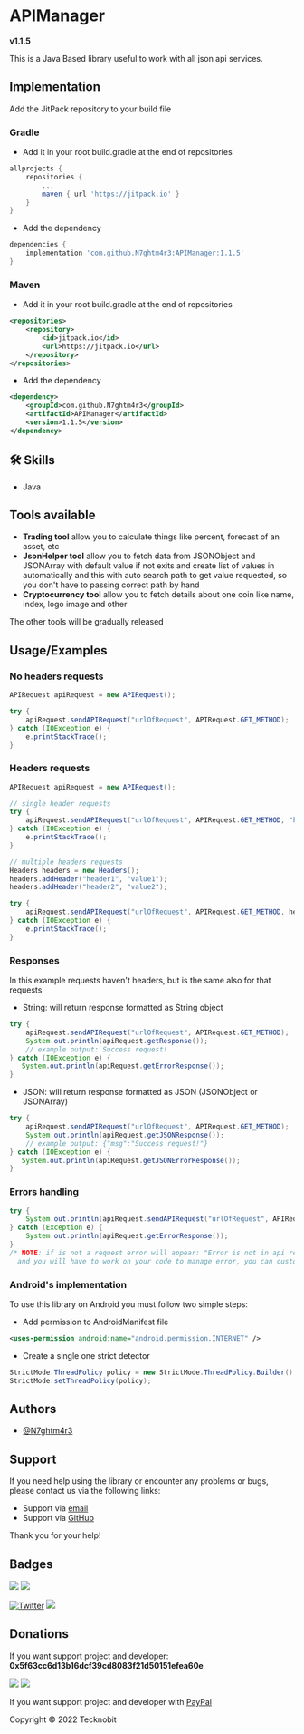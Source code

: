 # APIManager
**v1.1.5**

This is a Java Based library useful to work with all json api services.

## Implementation

Add the JitPack repository to your build file

### Gradle

- Add it in your root build.gradle at the end of repositories

```gradle
allprojects {
    repositories {
        ...
        maven { url 'https://jitpack.io' }
    }
}
```
- Add the dependency

```gradle
dependencies {
    implementation 'com.github.N7ghtm4r3:APIManager:1.1.5'
}
```

### Maven

- Add it in your root build.gradle at the end of repositories

```xml
<repositories>
    <repository>
        <id>jitpack.io</id>
        <url>https://jitpack.io</url>
    </repository>
</repositories>
```
- Add the dependency

```xml
<dependency>
    <groupId>com.github.N7ghtm4r3</groupId>
    <artifactId>APIManager</artifactId>
    <version>1.1.5</version>
</dependency>
```

## 🛠 Skills
- Java

## Tools available

- **Trading tool** allow you to calculate things like percent, forecast of an asset, etc
- **JsonHelper tool** allow you to fetch data from JSONObject and JSONArray with default value if not exits and create list of values in automatically and this with auto search path to get value requested, so you don't have to passing correct path by hand
- **Cryptocurrency tool** allow you to fetch details about one coin like name, index, logo image and other

The other tools will be gradually released

## Usage/Examples

### No headers requests

```java
APIRequest apiRequest = new APIRequest();

try {
    apiRequest.sendAPIRequest("urlOfRequest", APIRequest.GET_METHOD);
} catch (IOException e) {
    e.printStackTrace();
}

```

### Headers requests

```java
APIRequest apiRequest = new APIRequest();

// single header requests
try {
    apiRequest.sendAPIRequest("urlOfRequest", APIRequest.GET_METHOD, "keyHeader", "valueHeader");
} catch (IOException e) {
    e.printStackTrace();
}

// multiple headers requests
Headers headers = new Headers();
headers.addHeader("header1", "value1");
headers.addHeader("header2", "value2");

try {
    apiRequest.sendAPIRequest("urlOfRequest", APIRequest.GET_METHOD, headers);
} catch (IOException e) {
    e.printStackTrace();
}

```
### Responses

In this example requests haven't headers, but is the same also for that requests

- String: will return response formatted as String object

```java
try {
    apiRequest.sendAPIRequest("urlOfRequest", APIRequest.GET_METHOD);
    System.out.println(apiRequest.getResponse());
    // example output: Success request!
} catch (IOException e) {
   System.out.println(apiRequest.getErrorResponse());
}

```

- JSON: will return response formatted as JSON (JSONObject or JSONArray)

```java
try {
    apiRequest.sendAPIRequest("urlOfRequest", APIRequest.GET_METHOD);
    System.out.println(apiRequest.getJSONResponse());
    // example output: {"msg":"Success request!"}
} catch (IOException e) {
   System.out.println(apiRequest.getJSONErrorResponse());
}

```

### Errors handling

```java
try {
    System.out.println(apiRequest.sendAPIRequest("urlOfRequest", APIRequest.GET_METHOD););
} catch (Exception e) {
    System.out.println(apiRequest.getErrorResponse());
}
/* NOTE: if is not a request error will appear: "Error is not in api request, check out your code"
  and you will have to work on your code to manage error, you can customize that message*/

```

### Android's implementation

To use this library on Android you must follow two simple steps:

- Add permission to AndroidManifest file

```xml
<uses-permission android:name="android.permission.INTERNET" />

```

- Create a single one strict detector

```java
StrictMode.ThreadPolicy policy = new StrictMode.ThreadPolicy.Builder().permitAll().build();
StrictMode.setThreadPolicy(policy);

```

## Authors

- [@N7ghtm4r3](https://www.github.com/N7ghtm4r3)

## Support

If you need help using the library or encounter any problems or bugs, please contact us via the following links:

- Support via <a href="mailto:infotecknobitcompany@gmail.com">email</a>
- Support via <a href="https://github.com/N7ghtm4r3/APIManager/issues/new">GitHub</a>

Thank you for your help!

## Badges

[![](https://img.shields.io/badge/Google_Play-414141?style=for-the-badge&logo=google-play&logoColor=white)](https://play.google.com/store/apps/developer?id=Tecknobit)
[![](https://img.shields.io/badge/Java-ED8B00?style=for-the-badge&logo=java&logoColor=white)](https://github.com/N7ghtm4r3/APIManager/blob/main/README.md)

[![Twitter](https://img.shields.io/twitter/url/https/twitter.com/cloudposse.svg?style=social&label=Tecknobit)](https://twitter.com/tecknobit)
[![](https://jitpack.io/v/N7ghtm4r3/APIManager.svg)](https://jitpack.io/#N7ghtm4r3/APIManager)
## Donations 

If you want support project and developer: **0x5f63cc6d13b16dcf39cd8083f21d50151efea60e**

![](https://img.shields.io/badge/Bitcoin-000000?style=for-the-badge&logo=bitcoin&logoColor=white) 
![](https://img.shields.io/badge/Ethereum-3C3C3D?style=for-the-badge&logo=Ethereum&logoColor=white)

If you want support project and developer with <a href="https://www.paypal.com/donate/?hosted_button_id=5QMN5UQH7LDT4">PayPal</a>

Copyright © 2022 Tecknobit
